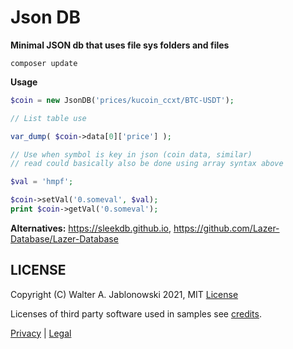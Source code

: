 # Json DB

**Minimal JSON db that uses file sys folders and files**

```
composer update
```

**Usage**

```php
$coin = new JsonDB('prices/kucoin_ccxt/BTC-USDT');

// List table use

var_dump( $coin->data[0]['price'] );

// Use when symbol is key in json (coin data, similar)
// read could basically also be done using array syntax above

$val = 'hmpf';

$coin->setVal('0.someval', $val);
print $coin->getVal('0.someval');
```

**Alternatives:** https://sleekdb.github.io, https://github.com/Lazer-Database/Lazer-Database


## LICENSE

Copyright (C) Walter A. Jablonowski 2021, MIT [License](LICENSE)

Licenses of third party software used in samples see [credits](credits.md).

[Privacy](https://walter-a-jablonowski.github.io/privacy.html) | [Legal](https://walter-a-jablonowski.github.io/imprint.html)